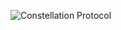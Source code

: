 




![Constellation Protocol](https://github.com/ysfkel/constellation-protocol/blob/master/images/logo1.png "Optional title")